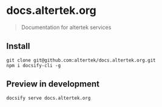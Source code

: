 # docs.altertek.org

> Documentation for altertek services

## Install

```
git clone git@github.com:altertek/docs.altertek.org.git
npm i docsify-cli -g
```

## Preview in development

```
docsify serve docs.altertek.org
```